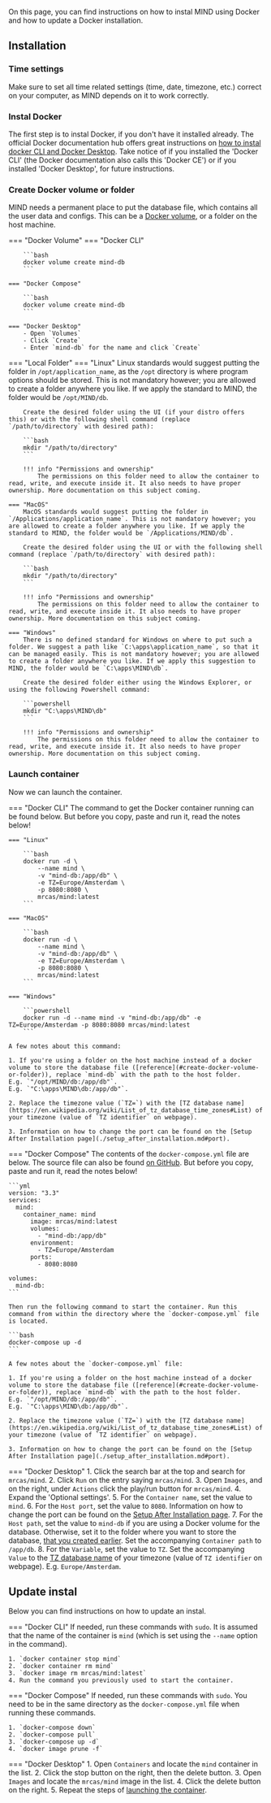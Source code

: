 On this page, you can find instructions on how to instal MIND using Docker and how to update a Docker installation.

## Installation

### Time settings

Make sure to set all time related settings (time, date, timezone, etc.) correct on your computer, as MIND depends on it to work correctly.

### Instal Docker

The first step is to instal Docker, if you don't have it installed already. The official Docker documentation hub offers great instructions on [how to instal docker CLI and Docker Desktop](https://docs.docker.com/engine/install/). Take notice of if you installed the 'Docker CLI' (the Docker documentation also calls this 'Docker CE') or if you installed 'Docker Desktop', for future instructions.

### Create Docker volume or folder

MIND needs a permanent place to put the database file, which contains all the user data and configs. This can be a [Docker volume](https://docs.docker.com/storage/volumes/), or a folder on the host machine.

=== "Docker Volume"
	=== "Docker CLI"

		```bash
		docker volume create mind-db
		```

	=== "Docker Compose"

		```bash
		docker volume create mind-db
		```

	=== "Docker Desktop"
		- Open `Volumes`
		- Click `Create`
		- Enter `mind-db` for the name and click `Create`

=== "Local Folder"
	=== "Linux"
		Linux standards would suggest putting the folder in `/opt/application_name`, as the `/opt` directory is where program options should be stored. This is not mandatory however; you are allowed to create a folder anywhere you like. If we apply the standard to MIND, the folder would be `/opt/MIND/db`.

		Create the desired folder using the UI (if your distro offers this) or with the following shell command (replace `/path/to/directory` with desired path):

		```bash
		mkdir "/path/to/directory"
		```

		!!! info "Permissions and ownership"
			The permissions on this folder need to allow the container to read, write, and execute inside it. It also needs to have proper ownership. More documentation on this subject coming.

	=== "MacOS"
		MacOS standards would suggest putting the folder in `/Applications/application_name`. This is not mandatory however; you are allowed to create a folder anywhere you like. If we apply the standard to MIND, the folder would be `/Applications/MIND/db`.

		Create the desired folder using the UI or with the following shell command (replace `/path/to/directory` with desired path):

		```bash
		mkdir "/path/to/directory"
		```

		!!! info "Permissions and ownership"
			The permissions on this folder need to allow the container to read, write, and execute inside it. It also needs to have proper ownership. More documentation on this subject coming.

	=== "Windows"
		There is no defined standard for Windows on where to put such a folder. We suggest a path like `C:\apps\application_name`, so that it can be managed easily. This is not mandatory however; you are allowed to create a folder anywhere you like. If we apply this suggestion to MIND, the folder would be `C:\apps\MIND\db`.
		
		Create the desired folder either using the Windows Explorer, or using the following Powershell command:

		```powershell
		mkdir "C:\apps\MIND\db"
		```

		!!! info "Permissions and ownership"
			The permissions on this folder need to allow the container to read, write, and execute inside it. It also needs to have proper ownership. More documentation on this subject coming.

### Launch container

Now we can launch the container.

=== "Docker CLI"
	The command to get the Docker container running can be found below. But before you copy, paste and run it, read the notes below!

	=== "Linux"

		```bash
		docker run -d \
			--name mind \
			-v "mind-db:/app/db" \
			-e TZ=Europe/Amsterdam \
			-p 8080:8080 \
			mrcas/mind:latest
		```

	=== "MacOS"

		```bash
		docker run -d \
			--name mind \
			-v "mind-db:/app/db" \
			-e TZ=Europe/Amsterdam \
			-p 8080:8080 \
			mrcas/mind:latest
		```

	=== "Windows"

		```powershell
		docker run -d --name mind -v "mind-db:/app/db" -e TZ=Europe/Amsterdam -p 8080:8080 mrcas/mind:latest
		```

	A few notes about this command:

	1. If you're using a folder on the host machine instead of a docker volume to store the database file ([reference](#create-docker-volume-or-folder)), replace `mind-db` with the path to the host folder.  
	E.g. `"/opt/MIND/db:/app/db"`.  
	E.g. `"C:\apps\MIND\db:/app/db"`.

	2. Replace the timezone value (`TZ=`) with the [TZ database name](https://en.wikipedia.org/wiki/List_of_tz_database_time_zones#List) of your timezone (value of `TZ identifier` on webpage).

	3. Information on how to change the port can be found on the [Setup After Installation page](./setup_after_installation.md#port).

=== "Docker Compose"
	The contents of the `docker-compose.yml` file are below. The source file can also be found [on GitHub](https://github.com/Casvt/MIND/blob/Development/docker-compose.yml). But before you copy, paste and run it, read the notes below!

	```yml
	version: "3.3"
	services:
	  mind:
	    container_name: mind
	      image: mrcas/mind:latest
	      volumes:
	        - "mind-db:/app/db"
	      environment:
	        - TZ=Europe/Amsterdam
	      ports:
	        - 8080:8080

	volumes:
	  mind-db:	
	```
	
	Then run the following command to start the container. Run this command from within the directory where the `docker-compose.yml` file is located.

	```bash
	docker-compose up -d
	```	

	A few notes about the `docker-compose.yml` file:

	1. If you're using a folder on the host machine instead of a docker volume to store the database file ([reference](#create-docker-volume-or-folder)), replace `mind-db` with the path to the host folder.  
	E.g. `"/opt/MIND/db:/app/db"`.  
	E.g. `"C:\apps\MIND\db:/app/db"`.

	2. Replace the timezone value (`TZ=`) with the [TZ database name](https://en.wikipedia.org/wiki/List_of_tz_database_time_zones#List) of your timezone (value of `TZ identifier` on webpage).

	3. Information on how to change the port can be found on the [Setup After Installation page](./setup_after_installation.md#port).

=== "Docker Desktop"
	1. Click the search bar at the top and search for `mrcas/mind`.
	2. Click `Run` on the entry saying `mrcas/mind`.
	3. Open `Images`, and on the right, under `Actions` click the play/run button for `mrcas/mind`.
	4. Expand the 'Optional settings'.
	5. For the `Container name`, set the value to `mind`.
	6. For the `Host port`, set the value to `8080`. Information on how to change the port can be found on the [Setup After Installation page](./setup_after_installation.md#port).
	7. For the `Host path`, set the value to `mind-db` if you are using a Docker volume for the database. Otherwise, set it to the folder where you want to store the database, [that you created earlier](#create-docker-volume-or-folder). Set the accompanying `Container path` to `/app/db`.
	8. For the `Variable`, set the value to `TZ`. Set the accompanying `Value` to the [TZ database name](https://en.wikipedia.org/wiki/List_of_tz_database_time_zones#List) of your timezone (value of `TZ identifier` on webpage). E.g. `Europe/Amsterdam`.


## Update instal

Below you can find instructions on how to update an instal.

=== "Docker CLI"
	If needed, run these commands with `sudo`. It is assumed that the name of the container is `mind` (which is set using the `--name` option in the command).

	1. `docker container stop mind`
	2. `docker container rm mind`
	3. `docker image rm mrcas/mind:latest`
	4. Run the command you previously used to start the container.

=== "Docker Compose"
	If needed, run these commands with `sudo`. You need to be in the same directory as the `docker-compose.yml` file when running these commands.
	
	1. `docker-compose down`
	2. `docker-compose pull`
	3. `docker-compose up -d`
	4. `docker image prune -f`

=== "Docker Desktop"
	1. Open `Containers` and locate the `mind` container in the list.
	2. Click the stop button on the right, then the delete button.
	3. Open `Images` and locate the `mrcas/mind` image in the list.
	4. Click the delete button on the right.
	5. Repeat the steps of [launching the container](#launch-container).
